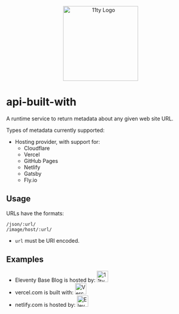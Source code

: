 <p align="center"><img src="https://www.11ty.dev/img/logo-github.svg" width="200" height="200" alt="11ty Logo"></p>

# api-built-with

A runtime service to return metadata about any given web site URL.

Types of metadata currently supported:

* Hosting provider, with support for:
	* Cloudflare
	* Vercel
	* GitHub Pages
	* Netlify
	* Gatsby
	* Fly.io

## Usage

URLs have the formats:

```
/json/:url/
/image/host/:url/
```

* `url` must be URI encoded.

## Examples

* Eleventy Base Blog is hosted by: <img src="https://v1.built-with.11ty.dev/image/host/https%3A%2F%2F11ty.github.io%2Feleventy-base-blog%2F/" width="30" height="30" alt="11ty Base Blog">
* vercel.com is built with: <img src="https://v1.built-with.11ty.dev/image/host/https%3A%2F%2Fvercel.com%2Fen-us%2F/" width="30" height="30" alt="Vercel">
* netlify.com is hosted by: <img src="https://v1.built-with.11ty.dev/image/host/https%3A%2F%2Fwww.netlify.com/" width="30" height="30" alt="Eleventy">
